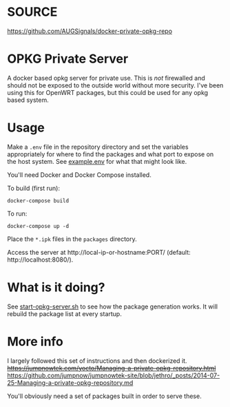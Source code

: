 # SOURCE
https://github.com/AUGSignals/docker-private-opkg-repo

# OPKG Private Server

A docker based opkg server for private use.  This is *not* firewalled and should not be exposed to the outside world without more security. I've been using this for OpenWRT packages, but this could be used for any opkg based system. 

# Usage
Make a `.env` file in the repository directory and set the variables appropriately for where to find the packages and what port to expose on the host system.  See [example.env](example.env) for what that might look like. 

You'll need Docker and Docker Compose installed.  

To build (first run):
```
docker-compose build
```

To run:
```
docker-compose up -d
```

Place the `*.ipk` files in the `packages` directory.

Access the server at http://local-ip-or-hostname:PORT/ (default: http://localhost:8080/).

# What is it doing?
See [start-opkg-server.sh](bin/start-opkg-server.sh) to see how the package generation works.  It will rebuild the package list at every startup. 

# More info
I largely followed this set of instructions and then dockerized it. ~~https://jumpnowtek.com/yocto/Managing-a-private-opkg-repository.html~~ https://github.com/jumpnow/jumpnowtek-site/blob/jethro/_posts/2014-07-25-Managing-a-private-opkg-repository.md

You'll obviously need a set of packages built in order to serve these. 


